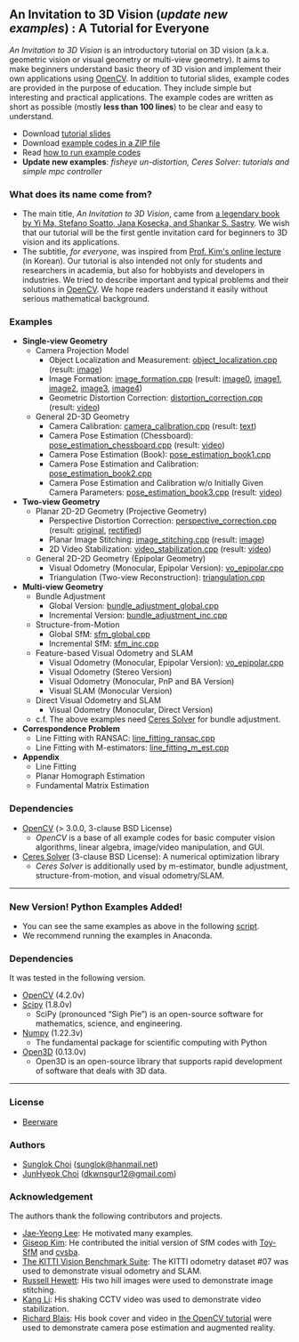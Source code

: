 ## An Invitation to 3D Vision (_update new examples_) : A Tutorial for Everyone
_An Invitation to 3D Vision_ is an introductory tutorial on 3D vision (a.k.a. geometric vision or visual geometry or multi-view geometry).
It aims to make beginners understand basic theory of 3D vision and implement their own applications using [OpenCV][].
In addition to tutorial slides, example codes are provided in the purpose of education. They include simple but interesting and practical applications. The example codes are written as short as possible (mostly __less than 100 lines__) to be clear and easy to understand.

* Download [tutorial slides](https://github.com/sunglok/3dv_tutorial/releases/download/misc/3dv_slides.pdf)
* Download [example codes in a ZIP file](https://github.com/sunglok/3dv_tutorial/archive/master.zip)
* Read [how to run example codes](https://github.com/sunglok/3dv_tutorial/blob/master/HOWTO_RUN.md)
* **Update new examples**: _fisheye un-distortion, Ceres Solver: tutorials and simple mpc controller_

### What does its name come from?
* The main title, _An Invitation to 3D Vision_, came from [a legendary book by Yi Ma, Stefano Soatto, Jana Kosecka, and Shankar S. Sastry](http://vision.ucla.edu/MASKS/). We wish that our tutorial will be the first gentle invitation card for beginners to 3D vision and its applications.
* The subtitle, _for everyone_, was inspired from [Prof. Kim's online lecture](https://hunkim.github.io/ml/) (in Korean). Our tutorial is also intended not only for students and researchers in academia, but also for hobbyists and developers in industries. We tried to describe important and typical problems and their solutions in [OpenCV][]. We hope readers understand it easily without serious mathematical background.

### Examples
* __Single-view Geometry__
  * Camera Projection Model
    * Object Localization and Measurement: [object_localization.cpp][] (result: [image](https://drive.google.com/open?id=10Lche-1HHazDeohXEQK443ruDTAmIO4E))
    * Image Formation: [image_formation.cpp][] (result: [image0](https://drive.google.com/file/d/0B_iOV9kV0whLY2luc05jZGlkZ2s/view), [image1](https://drive.google.com/file/d/0B_iOV9kV0whLS3M4S09ZZHpjTkU/view), [image2](https://drive.google.com/file/d/0B_iOV9kV0whLV2dLZHd0MmVkd28/view), [image3](https://drive.google.com/file/d/0B_iOV9kV0whLS1ZBR25WekpMYjA/view), [image4](https://drive.google.com/file/d/0B_iOV9kV0whLYVB0dm9Fc0dvRzQ/view))
    * Geometric Distortion Correction: [distortion_correction.cpp][] (result: [video](https://www.youtube.com/watch?v=HKetupWh4V8))
  * General 2D-3D Geometry
    * Camera Calibration: [camera_calibration.cpp][] (result: [text](https://drive.google.com/file/d/0B_iOV9kV0whLZ0pDbWdXNWRrZ00/view))
    * Camera Pose Estimation (Chessboard): [pose_estimation_chessboard.cpp][] (result: [video](https://www.youtube.com/watch?v=4nA1OQGL-ig))
    * Camera Pose Estimation (Book): [pose_estimation_book1.cpp][]
    * Camera Pose Estimation and Calibration: [pose_estimation_book2.cpp][]
    * Camera Pose Estimation and Calibration w/o Initially Given Camera Parameters: [pose_estimation_book3.cpp][] (result: [video](https://www.youtube.com/watch?v=GYp4h0yyB3Y))
* __Two-view Geometry__
  * Planar 2D-2D Geometry (Projective Geometry)
    * Perspective Distortion Correction: [perspective_correction.cpp][] (result: [original](https://drive.google.com/file/d/0B_iOV9kV0whLVlFpeFBzYWVadlk/view), [rectified](https://drive.google.com/file/d/0B_iOV9kV0whLMi1UTjN5QXhnWFk/view))
    * Planar Image Stitching: [image_stitching.cpp][] (result: [image](https://drive.google.com/file/d/0B_iOV9kV0whLOEQzVmhGUGVEaW8/view))
    * 2D Video Stabilization: [video_stabilization.cpp][] (result: [video](https://www.youtube.com/watch?v=be_dzYicEzI))
  * General 2D-2D Geometry (Epipolar Geometry)
    * Visual Odometry (Monocular, Epipolar Version): [vo_epipolar.cpp][]
    * Triangulation (Two-view Reconstruction): [triangulation.cpp][]
* __Multi-view Geometry__
  * Bundle Adjustment
    * Global Version: [bundle_adjustment_global.cpp][]
    * Incremental Version: [bundle_adjustment_inc.cpp][]
  * Structure-from-Motion
    * Global SfM: [sfm_global.cpp][]
    * Incremental SfM: [sfm_inc.cpp][]
  * Feature-based Visual Odometry and SLAM
    * Visual Odometry (Monocular, Epipolar Version): [vo_epipolar.cpp][]
    * Visual Odometry (Stereo Version)
    * Visual Odometry (Monocular, PnP and BA Version)
    * Visual SLAM (Monocular Version)
  * Direct Visual Odometry and SLAM
    * Visual Odometry (Monocular, Direct Version)
  * c.f. The above examples need [Ceres Solver][] for bundle adjustment.
* __Correspondence Problem__
  * Line Fitting with RANSAC: [line_fitting_ransac.cpp][]
  * Line Fitting with M-estimators: [line_fitting_m_est.cpp][]
* **Appendix**
  * Line Fitting
  * Planar Homograph Estimation
  * Fundamental Matrix Estimation




### Dependencies
* [OpenCV][] (> 3.0.0, 3-clause BSD License)
  * _OpenCV_ is a base of all example codes for basic computer vision algorithms, linear algebra, image/video manipulation, and GUI.
* [Ceres Solver][] (3-clause BSD License): A numerical optimization library
  * _Ceres Solver_ is additionally used by m-estimator, bundle adjustment, structure-from-motion, and visual odometry/SLAM.

---
### __New Version! Python Examples Added!__
  * You can see the same examples as above in the following [script](scripts).
  * We recommend running the examples in Anaconda.


### Dependencies
It was tested in the following version.

* [OpenCV][] (4.2.0v)
* [Scipy](https://scipy.org/) (1.8.0v)
  * SciPy (pronounced “Sigh Pie”) is an open-source software for mathematics, science, and engineering.
* [Numpy](https://numpy.org/) (1.22.3v)
  * The fundamental package for scientific computing with Python
* [Open3D](http://www.open3d.org/) (0.13.0v)
  * Open3D is an open-source library that supports rapid development of software that deals with 3D data.

---
### License
* [Beerware](http://en.wikipedia.org/wiki/Beerware)

### Authors
* [Sunglok Choi](http://sites.google.com/site/sunglok/) (sunglok@hanmail.net)
* [JunHyeok Choi](https://mint-lab.github.io/members/) (dkwnsgur12@gmail.com)

### Acknowledgement
The authors thank the following contributors and projects.

* [Jae-Yeong Lee](https://sites.google.com/site/roricljy/): He motivated many examples.
* [Giseop Kim](https://sites.google.com/view/giseopkim): He contributed the initial version of SfM codes with [Toy-SfM](https://github.com/royshil/SfM-Toy-Library) and [cvsba](https://www.uco.es/investiga/grupos/ava/node/39).
* [The KITTI Vision Benchmark Suite](http://www.cvlibs.net/datasets/kitti/): The KITTI odometry dataset #07 was used to demonstrate visual odometry and SLAM.
* [Russell Hewett](https://courses.engr.illinois.edu/cs498dh3/fa2013/projects/stitching/ComputationalPhotograph_ProjectStitching.html): His two hill images were used to demonstrate image stitching.
* [Kang Li](http://www.cs.cmu.edu/~kangli/code/Image_Stabilizer.html): His shaking CCTV video was used to demonstrate video stabilization.
* [Richard Blais](http://www.richardblais.net/): His book cover and video in [the OpenCV tutorial](http://docs.opencv.org/3.1.0/dc/d16/tutorial_akaze_tracking.html) were used to demonstrate camera pose estimation and augmented reality.

[OpenCV]: http://opencv.org/
[Ceres Solver]: http://ceres-solver.org/

[object_localization.cpp]: https://github.com/sunglok/3dv_tutorial/blob/master/examples/object_localization.cpp
[image_formation.cpp]: https://github.com/sunglok/3dv_tutorial/blob/master/examples/image_formation.cpp
[distortion_correction.cpp]: https://github.com/sunglok/3dv_tutorial/blob/master/examples/distortion_correction.cpp
[camera_calibration.cpp]: https://github.com/sunglok/3dv_tutorial/blob/master/examples/camera_calibration.cpp
[pose_estimation_chessboard.cpp]: https://github.com/sunglok/3dv_tutorial/blob/master/examples/pose_estimation_chessboard.cpp
[pose_estimation_book1.cpp]: https://github.com/sunglok/3dv_tutorial/blob/master/examples/pose_estimation_book1.cpp
[pose_estimation_book2.cpp]: https://github.com/sunglok/3dv_tutorial/blob/master/examples/pose_estimation_book2.cpp
[pose_estimation_book3.cpp]: https://github.com/sunglok/3dv_tutorial/blob/master/examples/pose_estimation_book3.cpp
[perspective_correction.cpp]: https://github.com/sunglok/3dv_tutorial/blob/master/examples/perspective_correction.cpp
[image_stitching.cpp]: https://github.com/sunglok/3dv_tutorial/blob/master/examples/image_stitching.cpp
[video_stabilization.cpp]: https://github.com/sunglok/3dv_tutorial/blob/master/examples/video_stabilization.cpp
[vo_epipolar.cpp]: https://github.com/sunglok/3dv_tutorial/blob/master/examples/vo_epipolar.cpp
[triangulation.cpp]: https://github.com/sunglok/3dv_tutorial/blob/master/examples/triangulation.cpp
[bundle_adjustment_global.cpp]: https://github.com/sunglok/3dv_tutorial/blob/master/examples/bundle_adjustment_global.cpp
[bundle_adjustment_inc.cpp]: https://github.com/sunglok/3dv_tutorial/blob/master/examples/bundle_adjustment_inc.cpp
[sfm_global.cpp]: https://github.com/sunglok/3dv_tutorial/blob/master/examples/sfm_global.cpp
[sfm_inc.cpp]: https://github.com/sunglok/3dv_tutorial/blob/master/examples/sfm_inc.cpp
[line_fitting_ransac.cpp]: https://github.com/sunglok/3dv_tutorial/blob/master/examples/line_fitting_ransac.cpp
[line_fitting_m_est.cpp]: https://github.com/sunglok/3dv_tutorial/blob/master/examples/line_fitting_m_est.cpp
